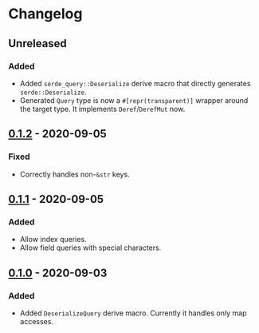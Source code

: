 # Changelog

## Unreleased

### Added

* Added `serde_query::Deserialize` derive macro that directly generates `serde::Deserialize`.
* Generated `Query` type is now a `#[repr(transparent)]` wrapper around the target type.
  It implements `Deref`/`DerefMut` now.

## [0.1.2] - 2020-09-05

### Fixed

* Correctly handles non-`&str` keys.

## [0.1.1] - 2020-09-05

### Added

* Allow index queries.
* Allow field queries with special characters.

## [0.1.0] - 2020-09-03

### Added

* Added `DeserializeQuery` derive macro. Currently it handles only map accesses.

[0.1.2]: https://github.com/pandaman64/serde-query/compare/v0.1.1...v0.1.2
[0.1.1]: https://github.com/pandaman64/serde-query/compare/v0.1.0...v0.1.1
[0.1.0]: https://github.com/pandaman64/serde-query/releases/tag/v0.1.0